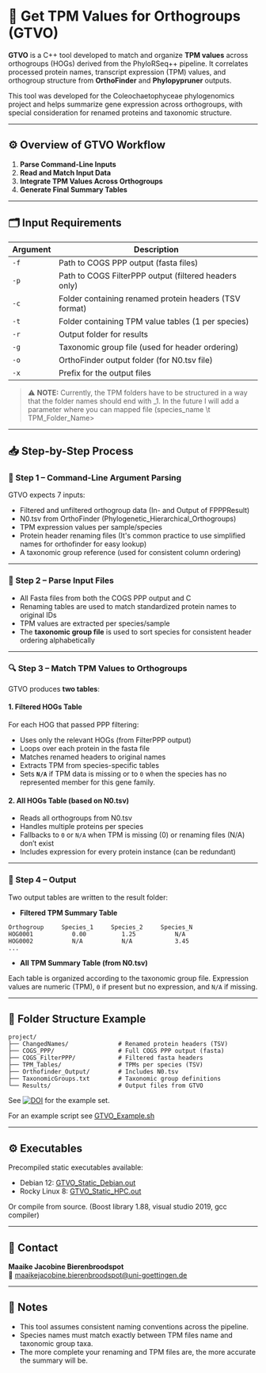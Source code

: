 # 🧬 Get TPM Values for Orthogroups (GTVO)

**GTVO** is a C++ tool developed to match and organize **TPM values** across orthogroups (HOGs) derived from the PhyloRSeq++ pipeline. It correlates processed protein names, transcript expression (TPM) values, and orthogroup structure from **OrthoFinder** and **Phylopypruner** outputs.

This tool was developed for the Coleochaetophyceae phylogenomics project and helps summarize gene expression across orthogroups, with special consideration for renamed proteins and taxonomic structure.

---

## ⚙️ Overview of GTVO Workflow

1. **Parse Command-Line Inputs**
2. **Read and Match Input Data**
3. **Integrate TPM Values Across Orthogroups**
4. **Generate Final Summary Tables**

---

## 🗂️ Input Requirements

| Argument | Description |
|----------|-------------|
| `-f`     | Path to COGS PPP output (fasta files) |
| `-p`     | Path to COGS FilterPPP output (filtered headers only) |
| `-c`     | Folder containing renamed protein headers (TSV format) |
| `-t`     | Folder containing TPM value tables (1 per species) |
| `-r`     | Output folder for results |
| `-g`     | Taxonomic group file (used for header ordering) |
| `-o`     | OrthoFinder output folder (for N0.tsv file) |
| `-x`     | Prefix for the output files |


> ⚠️ **NOTE:**
> Currently, the TPM folders have to be structured in a way that the folder names should end with _1. In the future I will add a parameter where you can mapped file (species_name \t TPM_Folder_Name>
---

## 📥 Step-by-Step Process

### 🧾 Step 1 – Command-Line Argument Parsing

GTVO expects 7 inputs:

- Filtered and unfiltered orthogroup data (In- and Output of FPPPResult)
- N0.tsv from OrthoFinder (Phylogenetic_Hierarchical_Orthogroups)
- TPM expression values per sample/species
- Protein header renaming files (It's common practice to use simplified names for orthofinder for easy lookup)
- A taxonomic group reference (used for consistent column ordering)


---

### 🧬 Step 2 – Parse Input Files

- All Fasta files from both the COGS PPP output and C
- Renaming tables are used to match standardized protein names to original IDs
- TPM values are extracted per species/sample
- The **taxonomic group file** is used to sort species for consistent header ordering alphabetically

---

### 🔍 Step 3 – Match TPM Values to Orthogroups

GTVO produces **two tables**:

#### 1. Filtered HOGs Table

For each HOG that passed PPP filtering:
- Uses only the relevant HOGs (from FilterPPP output)
- Loops over each protein in the fasta file
- Matches renamed headers to original names
- Extracts TPM from species-specific tables
- Sets **`N/A`** if TPM data is missing or to `0` when the species has no represented member for this gene family.

#### 2. All HOGs Table (based on N0.tsv)

- Reads all orthogroups from N0.tsv
- Handles multiple proteins per species
- Fallbacks to `0` or `N/A` when TPM is missing (0) or renaming files (N/A) don’t exist 
- Includes expression for every protein instance (can be redundant)

---

### 💾 Step 4 – Output

Two output tables are written to the result folder:

- **Filtered TPM Summary Table**

```
Orthogroup     Species_1     Species_2     Species_N
HOG0001           0.00          1.25           N/A
HOG0002           N/A           N/A            3.45
...
```

- **All TPM Summary Table (from N0.tsv)**

Each table is organized according to the taxonomic group file. Expression values are numeric (TPM), `0` if present but no expression, and `N/A` if missing.

---

## 📁 Folder Structure Example

```
project/
├── ChangedNames/              # Renamed protein headers (TSV)
├── COGS_PPP/                  # Full COGS PPP output (fasta)
├── COGS_FilterPPP/            # Filtered fasta headers
├── TPM_Tables/                # TPMs per species (TSV)
├── Orthofinder_Output/        # Includes N0.tsv
├── TaxonomicGroups.txt        # Taxonomic group definitions
└── Results/                   # Output files from GTVO
```

See [![DOI](https://zenodo.org/badge/DOI/10.5281/zenodo.16044005.svg)](https://doi.org/10.5281/zenodo.16044005) for the example set.

For an example script see [GTVO_Example.sh](https://github.com/mjbieren/GTVO/blob/main/GTVO_Example.sh)

---

## ⚙️ Executables

Precompiled static executables available:  

- Debian 12: [GTVO_Static_Debian.out](https://github.com/mjbieren/GTVO/blob/main/Sources/Executables/GTVO_Static_Debian.out)  
- Rocky Linux 8: [GTVO_Static_HPC.out](https://github.com/mjbieren/GTVO/blob/main/Sources/Executables/GTVO_Static_HPC.out)  

Or compile from source. (Boost library 1.88, visual studio 2019, gcc compiler)

---

## 📧 Contact

**Maaike Jacobine Bierenbroodspot**  
📧 maaikejacobine.bierenbroodspot@uni-goettingen.de

---

## 🧪 Notes

- This tool assumes consistent naming conventions across the pipeline.
- Species names must match exactly between TPM files name and taxonomic group taxa.
- The more complete your renaming and TPM files are, the more accurate the summary will be.
